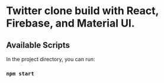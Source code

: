 # Twitter clone build with React, Firebase, and Material UI.

## Available Scripts

In the project directory, you can run:

### `npm start`

